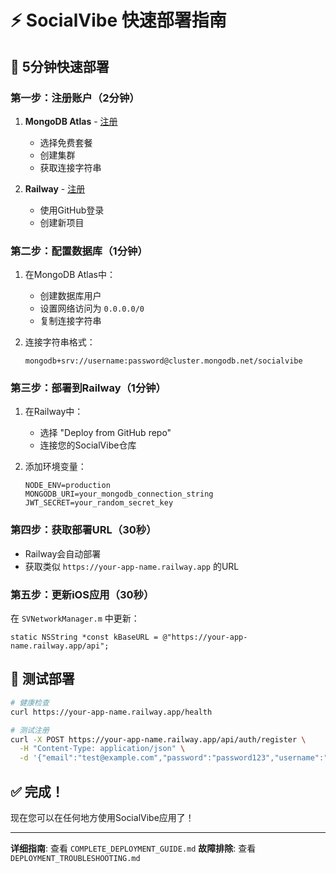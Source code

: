 # ⚡ SocialVibe 快速部署指南

## 🎯 5分钟快速部署

### 第一步：注册账户（2分钟）

1. **MongoDB Atlas** - [注册](https://www.mongodb.com/atlas)
   - 选择免费套餐
   - 创建集群
   - 获取连接字符串

2. **Railway** - [注册](https://railway.app/)
   - 使用GitHub登录
   - 创建新项目

### 第二步：配置数据库（1分钟）

1. 在MongoDB Atlas中：
   - 创建数据库用户
   - 设置网络访问为 `0.0.0.0/0`
   - 复制连接字符串

2. 连接字符串格式：
   ```
   mongodb+srv://username:password@cluster.mongodb.net/socialvibe
   ```

### 第三步：部署到Railway（1分钟）

1. 在Railway中：
   - 选择 "Deploy from GitHub repo"
   - 连接您的SocialVibe仓库

2. 添加环境变量：
   ```
   NODE_ENV=production
   MONGODB_URI=your_mongodb_connection_string
   JWT_SECRET=your_random_secret_key
   ```

### 第四步：获取部署URL（30秒）

- Railway会自动部署
- 获取类似 `https://your-app-name.railway.app` 的URL

### 第五步：更新iOS应用（30秒）

在 `SVNetworkManager.m` 中更新：
```objc
static NSString *const kBaseURL = @"https://your-app-name.railway.app/api";
```

## 🧪 测试部署

```bash
# 健康检查
curl https://your-app-name.railway.app/health

# 测试注册
curl -X POST https://your-app-name.railway.app/api/auth/register \
  -H "Content-Type: application/json" \
  -d '{"email":"test@example.com","password":"password123","username":"testuser","displayName":"Test User"}'
```

## ✅ 完成！

现在您可以在任何地方使用SocialVibe应用了！

---

**详细指南**: 查看 `COMPLETE_DEPLOYMENT_GUIDE.md`
**故障排除**: 查看 `DEPLOYMENT_TROUBLESHOOTING.md` 